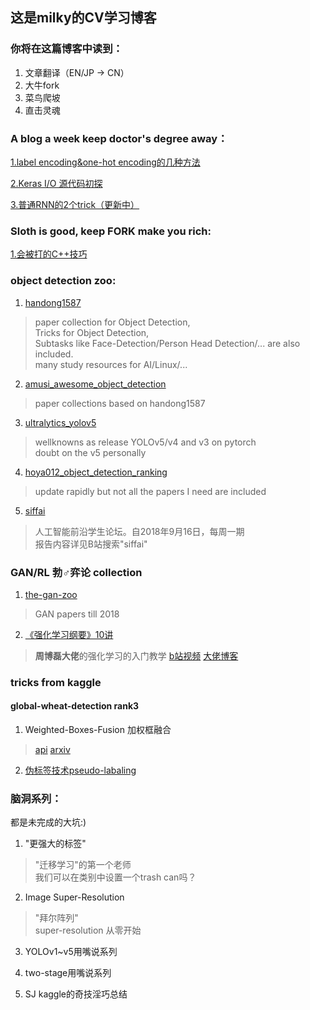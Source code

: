## 这是milky的CV学习博客
### 你将在这篇博客中读到：

1. 文章翻译（EN/JP -> CN）
2. 大牛fork
3. 菜鸟爬坡
4. 直击灵魂


### A blog a week keep doctor's degree away：

  [1.label encoding&one-hot encoding的几种方法](训练前1.md)

  [2.Keras I/O 源代码初探](git2.md)

  [3.普通RNN的2个trick（更新中）](rnn_trick1.md)

  
### Sloth is good, keep FORK make you rich:

  [1.会被打的C++技巧](cpp_1.md)
   
  
### object detection zoo:
1. [handong1587](https://handong1587.github.io/deep_learning/2015/10/09/object-detection.html)
> paper collection for Object Detection,  
> Tricks for Object Detection,  
> Subtasks like Face-Detection/Person Head Detection/... are also included.  
> many study resources for AI/Linux/...  

2. [amusi_awesome_object_detection](https://github.com/amusi/awesome-object-detection)
> paper collections based on handong1587

3. [ultralytics_yolov5](https://github.com/ultralytics/yolov5)
> wellknowns as release YOLOv5/v4 and v3 on pytorch  
> doubt on the v5 personally

4. [hoya012_object_detection_ranking](https://github.com/hoya012/deep_learning_object_detection)
> update rapidly but not all the papers I need are included
 
5. [siffai](http://sffai.com/)
> 人工智能前沿学生论坛。自2018年9月16日，每周一期  
> 报告内容详见B站搜索"siffai"
 
 
### GAN/RL 勃♂弈论 collection
1. [the-gan-zoo](https://github.com/hindupuravinash/the-gan-zoo)
> GAN papers till 2018

2. [《强化学习纲要》10讲](https://github.com/zhoubolei/introRL)
> **周博磊大佬**的强化学习的入门教学
> [b站视频](https://space.bilibili.com/511221970/video)
> [大佬博客](http://bzhou.ie.cuhk.edu.hk/)
  


### tricks from kaggle
#### global-wheat-detection rank3
1. Weighted-Boxes-Fusion 加权框融合
> [api](https://github.com/FicmillaR/Weighted-Boxes-Fusion)
> [arxiv](https://arxiv.org/abs/1910.13302)


2. [伪标签技术pseudo-labaling](https://cloud.tencent.com/developer/article/1656245)



### 脑洞系列：
都是未完成的大坑:)

1. "更强大的标签"
> "迁移学习"的第一个老师  
> 我们可以在类别中设置一个trash can吗？
  
2. Image Super-Resolution
> "拜尔阵列"  
> super-resolution 从零开始  

3. YOLOv1~v5用嘴说系列 

4. two-stage用嘴说系列

5. SJ kaggle的奇技淫巧总结
